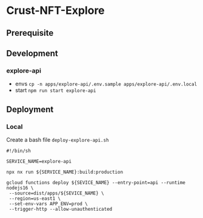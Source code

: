 # Crust-NFT-Explore

## Prerequisite

## Development

### explore-api

- envs `cp -n apps/explore-api/.env.sample apps/explore-api/.env.local`
- start `npm run start explore-api`

## Deployment

### Local

Create a bash file `deploy-explore-api.sh`

```
#!/bin/sh

SERVICE_NAME=explore-api

npx nx run ${SERVICE_NAME}:build:production

gcloud functions deploy ${SEVICE_NAME} --entry-point=api --runtime nodejs16 \
 --source=dist/apps/${SEVICE_NAME} \
 --region=us-east1 \
 --set-env-vars APP_ENV=prod \
 --trigger-http --allow-unauthenticated

```
